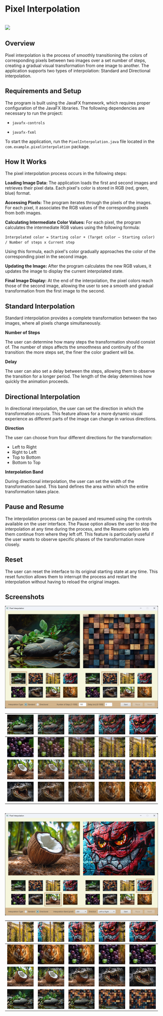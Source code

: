 # Pixel Interpolation

<br>
<img src="docs/animation01.gif" width="480">

## Overview

Pixel interpolation is the process of smoothly transitioning the colors of corresponding pixels between two images over a set number of steps, creating a gradual visual transformation from one image to another.
The application supports two types of interpolation: Standard and Directional interpolation.

## Requirements and Setup

The program is built using the JavaFX framework, which requires proper configuration of the JavaFX libraries. The following dependencies are necessary to run the project:

- `javafx-controls`

- `javafx-fxml`

To start the application, run the `PixelInterpolation.java` file located in the `com.example.pixelinterpolation` package.

## How It Works

The pixel interpolation process occurs in the following steps:

__Loading Image Data:__ The application loads the first and second images and retrieves their pixel data. Each pixel's color is stored in RGB (red, green, blue) format.

__Accessing Pixels:__ The program iterates through the pixels of the images. For each pixel, it associates the RGB values of the corresponding pixels from both images.

__Calculating Intermediate Color Values:__ For each pixel, the program calculates the intermediate RGB values using the following formula:

`Interpolated color = Starting color + (Target color − Starting color) / Number of steps x Current step`

Using this formula, each pixel's color gradually approaches the color of the corresponding pixel in the second image.

__Updating the Image:__ After the program calculates the new RGB values, it updates the image to display the current interpolated state.

__Final Image Display:__ At the end of the interpolation, the pixel colors reach those of the second image, allowing the user to see a smooth and gradual transformation from the first image to the second.

## Standard Interpolation

Standard interpolation provides a complete transformation between the two images, where all pixels change simultaneously.

__Number of Steps__

The user can determine how many steps the transformation should consist of. 
The number of steps affects the smoothness and continuity of the transition: the more steps set, the finer the color gradient will be.

__Delay__

The user can also set a delay between the steps, allowing them to observe the transition for a longer period. 
The length of the delay determines how quickly the animation proceeds.

## Directional Interpolation

In directional interpolation, the user can set the direction in which the transformation occurs. 
This feature allows for a more dynamic visual experience as different parts of the image can change in various directions.

__Direction__

The user can choose from four different directions for the transformation:

- Left to Right
- Right to Left
- Top to Bottom
- Bottom to Top

__Interpolation Band__

During directional interpolation, the user can set the width of the transformation band. 
This band defines the area within which the entire transformation takes place.

## Pause and Resume

The interpolation process can be paused and resumed using the controls available on the user interface. 
The Pause option allows the user to stop the interpolation at any time during the process, and the Resume option lets them continue from where they left off. 
This feature is particularly useful if the user wants to observe specific phases of the transformation more closely.

## Reset

The user can reset the interface to its original starting state at any time. 
This reset function allows them to interrupt the process and restart the interpolation without having to reload the original images.

## Screenshots

<img src=docs/image01.png alt="">
<br>

| ![Kép A0](docs/savedImageA0.png)  | ![Kép A25](docs/savedImageA25.png) | ![Kép A50](docs/savedImageA50.png) | ![Kép A75](docs/savedImageA75.png) | ![Kép A100](docs/savedImageA100.png) |
|-----------------------------------|------------------------------------|------------------------------------|------------------------------------|--------------------------------------|
| ![Kép B0](docs/savedImageB0.png)  | ![Kép B25](docs/savedImageB25.png) | ![Kép B50](docs/savedImageB50.png) | ![Kép B75](docs/savedImageB75.png) | ![Kép B100](docs/savedImageB100.png) |
| ![Kép C0](docs/savedImageC0.png)  | ![Kép C25](docs/savedImageC25.png) | ![Kép C50](docs/savedImageC50.png) | ![Kép C75](docs/savedImageC75.png) | ![Kép C100](docs/savedImageC100.png) |
| ![Kép D0](docs/savedImageD0.png)  | ![Kép D25](docs/savedImageD25.png) | ![Kép D50](docs/savedImageD50.png) | ![Kép D75](docs/savedImageD75.png) | ![Kép D100](docs/savedImageD100.png) |

<br>
<img src=docs/image02.png alt="">
<br>


| ![Kép E0](docs/savedImageE0.png) | ![Kép E145](docs/savedImageE145.png) | ![Kép E290](docs/savedImageE290.png) | ![Kép E435](docs/savedImageE435.png) | ![Kép E580](docs/savedImageE580.png) |
|----------------------------------|--------------------------------------|--------------------------------------|--------------------------------------|--------------------------------------|
| ![Kép F0](docs/savedImageF0.png) | ![Kép F145](docs/savedImageF145.png) | ![Kép F290](docs/savedImageF290.png) | ![Kép F435](docs/savedImageF435.png) | ![Kép F580](docs/savedImageF580.png) |
| ![Kép G0](docs/savedImageG0.png) | ![Kép G115](docs/savedImageG115.png) | ![Kép G230](docs/savedImageG230.png) | ![Kép G345](docs/savedImageG345.png) | ![Kép G460](docs/savedImageG460.png) |
| ![Kép H0](docs/savedImageH0.png) | ![Kép H115](docs/savedImageH115.png) | ![Kép H230](docs/savedImageH230.png) | ![Kép H345](docs/savedImageH345.png) | ![Kép H460](docs/savedImageH460.png) |
